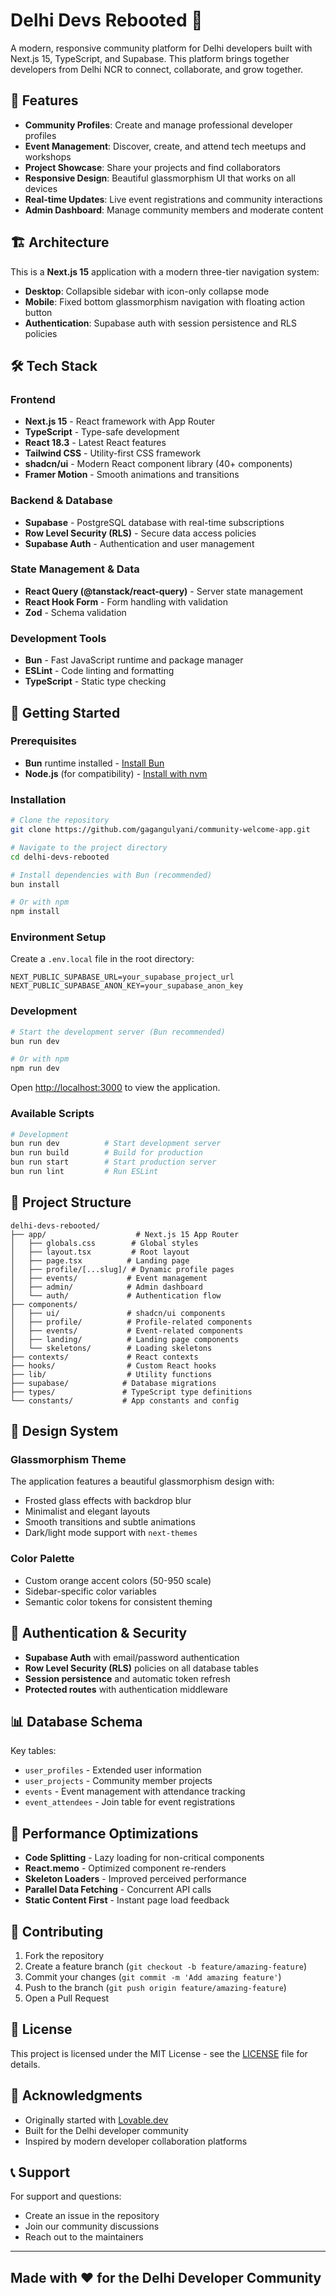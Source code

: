# Delhi Devs Rebooted 🚀

A modern, responsive community platform for Delhi developers built with Next.js 15, TypeScript, and Supabase. This platform brings together developers from Delhi NCR to connect, collaborate, and grow together.

## 🌟 Features

- **Community Profiles**: Create and manage professional developer profiles
- **Event Management**: Discover, create, and attend tech meetups and workshops
- **Project Showcase**: Share your projects and find collaborators
- **Responsive Design**: Beautiful glassmorphism UI that works on all devices
- **Real-time Updates**: Live event registrations and community interactions
- **Admin Dashboard**: Manage community members and moderate content

## 🏗️ Architecture

This is a **Next.js 15** application with a modern three-tier navigation system:

- **Desktop**: Collapsible sidebar with icon-only collapse mode
- **Mobile**: Fixed bottom glassmorphism navigation with floating action button
- **Authentication**: Supabase auth with session persistence and RLS policies

## 🛠️ Tech Stack

### Frontend

- **Next.js 15** - React framework with App Router
- **TypeScript** - Type-safe development
- **React 18.3** - Latest React features
- **Tailwind CSS** - Utility-first CSS framework
- **shadcn/ui** - Modern React component library (40+ components)
- **Framer Motion** - Smooth animations and transitions

### Backend & Database

- **Supabase** - PostgreSQL database with real-time subscriptions
- **Row Level Security (RLS)** - Secure data access policies
- **Supabase Auth** - Authentication and user management

### State Management & Data

- **React Query (@tanstack/react-query)** - Server state management
- **React Hook Form** - Form handling with validation
- **Zod** - Schema validation

### Development Tools

- **Bun** - Fast JavaScript runtime and package manager
- **ESLint** - Code linting and formatting
- **TypeScript** - Static type checking

## 🚀 Getting Started

### Prerequisites

- **Bun** runtime installed - [Install Bun](https://bun.sh/docs/installation)
- **Node.js** (for compatibility) - [Install with nvm](https://github.com/nvm-sh/nvm#installing-and-updating)

### Installation

```bash
# Clone the repository
git clone https://github.com/gagangulyani/community-welcome-app.git

# Navigate to the project directory
cd delhi-devs-rebooted

# Install dependencies with Bun (recommended)
bun install

# Or with npm
npm install
```

### Environment Setup

Create a `.env.local` file in the root directory:

```env
NEXT_PUBLIC_SUPABASE_URL=your_supabase_project_url
NEXT_PUBLIC_SUPABASE_ANON_KEY=your_supabase_anon_key
```

### Development

```bash
# Start the development server (Bun recommended)
bun run dev

# Or with npm
npm run dev
```

Open [http://localhost:3000](http://localhost:3000) to view the application.

### Available Scripts

```bash
# Development
bun run dev          # Start development server
bun run build        # Build for production
bun run start        # Start production server
bun run lint         # Run ESLint
```

## 📁 Project Structure

```text
delhi-devs-rebooted/
├── app/                    # Next.js 15 App Router
│   ├── globals.css        # Global styles
│   ├── layout.tsx         # Root layout
│   ├── page.tsx          # Landing page
│   ├── profile/[...slug]/ # Dynamic profile pages
│   ├── events/           # Event management
│   ├── admin/            # Admin dashboard
│   └── auth/             # Authentication flow
├── components/
│   ├── ui/               # shadcn/ui components
│   ├── profile/          # Profile-related components
│   ├── events/           # Event-related components
│   ├── landing/          # Landing page components
│   └── skeletons/        # Loading skeletons
├── contexts/             # React contexts
├── hooks/                # Custom React hooks
├── lib/                  # Utility functions
├── supabase/            # Database migrations
├── types/               # TypeScript type definitions
└── constants/           # App constants and config
```

## 🎨 Design System

### Glassmorphism Theme

The application features a beautiful glassmorphism design with:

- Frosted glass effects with backdrop blur
- Minimalist and elegant layouts
- Smooth transitions and subtle animations
- Dark/light mode support with `next-themes`

### Color Palette

- Custom orange accent colors (50-950 scale)
- Sidebar-specific color variables
- Semantic color tokens for consistent theming

## 🔐 Authentication & Security

- **Supabase Auth** with email/password authentication
- **Row Level Security (RLS)** policies on all database tables
- **Session persistence** and automatic token refresh
- **Protected routes** with authentication middleware

## 📊 Database Schema

Key tables:

- `user_profiles` - Extended user information
- `user_projects` - Community member projects
- `events` - Event management with attendance tracking
- `event_attendees` - Join table for event registrations

## 🚀 Performance Optimizations

- **Code Splitting** - Lazy loading for non-critical components
- **React.memo** - Optimized component re-renders
- **Skeleton Loaders** - Improved perceived performance
- **Parallel Data Fetching** - Concurrent API calls
- **Static Content First** - Instant page load feedback

## 🤝 Contributing

1. Fork the repository
2. Create a feature branch (`git checkout -b feature/amazing-feature`)
3. Commit your changes (`git commit -m 'Add amazing feature'`)
4. Push to the branch (`git push origin feature/amazing-feature`)
5. Open a Pull Request

## 📄 License

This project is licensed under the MIT License - see the [LICENSE](LICENSE) file for details.

## 🙏 Acknowledgments

- Originally started with [Lovable.dev](https://lovable.dev)
- Built for the Delhi developer community
- Inspired by modern developer collaboration platforms

## 📞 Support

For support and questions:

- Create an issue in the repository
- Join our community discussions
- Reach out to the maintainers

---

## Made with ❤️ for the Delhi Developer Community

